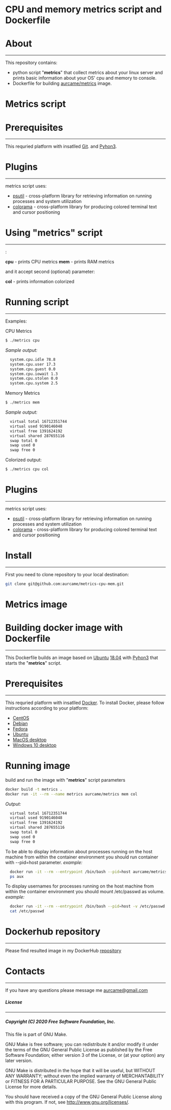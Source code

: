# CPU and memory metrics script and Dockerfile


# About
---
This repository contains:
  - python script "**metrics**" that collect metrics about your linux server and prints basic information about your OS' cpu and memory  to console.
  - Dockerfile for building [aurcame/metrics](https://hub.docker.com/repository/docker/aurcame/metrics) image.

# Metrics script
# Prerequisites
---
  This requried platform with insatlled [Git](https://git-scm.com/book/en/v2/Getting-Started-Installing-Git).
  and [Pyhon3](https://www.python.org/downloads/).

# Plugins
---
metrics script uses:
- [psutil](https://psutil.readthedocs.io/en/latest/) - cross-platform library for retrieving information on running processes and system utilization
- [colorama](https://pypi.org/project/colorama/) - cross-platform library for producing colored terminal text and cursor positioning
    
# Using "metrics" script
---

:


**cpu** - prints CPU metrics
**mem** - prints RAM metrics

and it accept second (optional) parameter:

**col** - prints information colorized 

# Running script
---
Examples:

CPU Metrics
```sh
$ ./metrics cpu
```
*Sample output:*
```sh
  system.cpu.idle 78.8
  system.cpu.user 17.3
  system.cpu.guest 0.0
  system.cpu.iowait 1.3
  system.cpu.stolen 0.0
  system.cpu.system 2.5
```

Memory Metrics
```sh
$ ./metrics mem 
```
*Sample output:*
```sh
  virtual total 16712351744
  virtual used 9190146048
  virtual free 1391624192
  virtual shared 287655116
  swap total 0
  swap used 0
  swap free 0
```

Colorized output:
```sh
$ ./metrics cpu col
```

# Plugins
---

metrics script uses:
- [psutil](https://psutil.readthedocs.io/en/latest/) - cross-platform library for retrieving information on running processes and system utilization
- [colorama](https://pypi.org/project/colorama/) - cross-platform library for producing colored terminal text and cursor positioning

# Install
---

First you need to clone repository to your local destination:
```sh
git clone git@github.com:aurcame/metrics-cpu-mem.git

```



# Metrics image
# Building docker image with Dockerfile
--- 
This Dockerfile builds an image based on [Ubuntu](https://hub.docker.com/_/ubuntu) [18.04](https://hub.docker.com/layers/ubuntu/library/ubuntu/18.04/images/sha256-4d07b5b0cd47c06a3ca847536a3e05901c6bf9d9f52dbb0e6a7fff9141453f11?context=explore) with [Pyhon3](https://www.python.org/downloads/) that starts the "**metrics**" script.

# Prerequisites
---
  This requried platform with insatlled [Docker](https://docs.docker.com/install/).
  To install Docker, please follow instructions according to your platform:
- [CentOS](https://docs.docker.com/install/linux/docker-ce/centos/)
- [Debian](https://docs.docker.com/install/linux/docker-ce/debian/)
- [Fedora](https://docs.docker.com/install/linux/docker-ce/fedora/)
- [Ubuntu](https://docs.docker.com/install/linux/docker-ce/ubuntu/)
- [MacOS desktop](https://docs.docker.com/docker-for-mac/install/)
- [Windows 10 desktop](https://docs.docker.com/docker-for-windows/install/)

# Running image
build and run the image with "**metrics**" script parameters
```sh
docker build -t metrics .
docker run -it --rm --name metrics aurcame/metrics mem col
```
*Output:*
```sh
  virtual total 16712351744
  virtual used 9190146048
  virtual free 1391624192
  virtual shared 287655116
  swap total 0
  swap used 0
  swap free 0
```

To be able to display information about processes running on the host machine from within the container environment you should run container with --pid=host parameter.
*example:*
```sh
  docker run -it --rm --entrypoint /bin/bash --pid=host aurcame/metrics
  ps aux
```

To display usernames for processes running on the host machine from within the container environment you should mount /etc/passwd as volume.
*example:*
```sh
  docker run -it --rm --entrypoint /bin/bash --pid=host -v /etc/passwd:/etc/passwd aurcame/metrics
  cat /etc/passwd
```

# Dockerhub repository
---
Please find resulted image in my DockerHub [repository](https://github.com/aurcame/metrics-cpu-mem)

# Contacts
---
If you have any questions please message me aurcame@gmail.com



##### License #####
---
##### Copyright (C) 2020 Free Software Foundation, Inc. #####
This file is part of GNU Make.

GNU Make is free software; you can redistribute it and/or modify it under the
terms of the GNU General Public License as published by the Free Software
Foundation; either version 3 of the License, or (at your option) any later
version.

GNU Make is distributed in the hope that it will be useful, but WITHOUT ANY
WARRANTY; without even the implied warranty of MERCHANTABILITY or FITNESS FOR
A PARTICULAR PURPOSE.  See the GNU General Public License for more details.

You should have received a copy of the GNU General Public License along with
this program.  If not, see <http://www.gnu.org/licenses/>.

